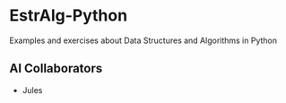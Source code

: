 # EstrAlg-Python

Examples and exercises about Data Structures and Algorithms in Python




## AI Collaborators

- Jules

